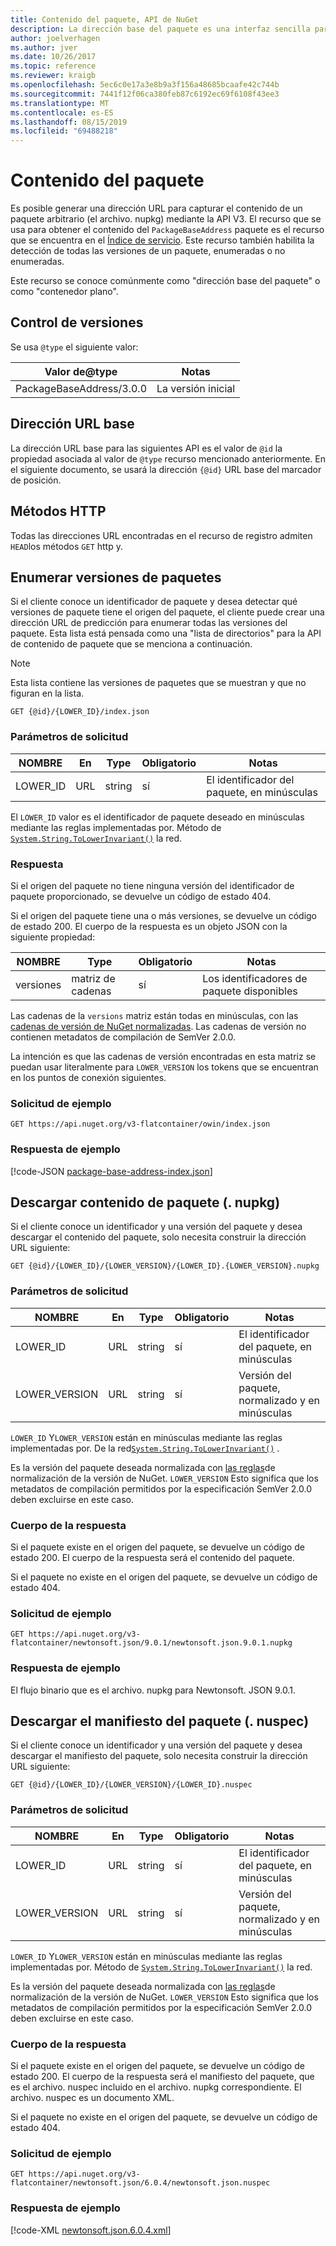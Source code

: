 ```yaml
---
title: Contenido del paquete, API de NuGet
description: La dirección base del paquete es una interfaz sencilla para capturar el propio paquete.
author: joelverhagen
ms.author: jver
ms.date: 10/26/2017
ms.topic: reference
ms.reviewer: kraigb
ms.openlocfilehash: 5ec6c0e17a3e8b9a3f156a48685bcaafe42c744b
ms.sourcegitcommit: 7441f12f06ca380feb87c6192ec69f6108f43ee3
ms.translationtype: MT
ms.contentlocale: es-ES
ms.lasthandoff: 08/15/2019
ms.locfileid: "69488218"
---
```

# <a name="package-content"></a>Contenido del paquete

Es posible generar una dirección URL para capturar el contenido de un paquete arbitrario (el archivo. nupkg) mediante la API V3. El recurso que se usa para obtener el contenido del `PackageBaseAddress` paquete es el recurso que se encuentra en el [Índice de servicio](service-index.md). Este recurso también habilita la detección de todas las versiones de un paquete, enumeradas o no enumeradas.

Este recurso se conoce comúnmente como "dirección base del paquete" o como "contenedor plano".

## <a name="versioning"></a>Control de versiones

Se usa `@type` el siguiente valor:

Valor de@type              | Notas
------------------------ | -----
PackageBaseAddress/3.0.0 | La versión inicial

## <a name="base-url"></a>Dirección URL base

La dirección URL base para las siguientes API es el valor de `@id` la propiedad asociada al valor de `@type` recurso mencionado anteriormente. En el siguiente documento, se usará la dirección `{@id}` URL base del marcador de posición.

## <a name="http-methods"></a>Métodos HTTP

Todas las direcciones URL encontradas en el recurso de registro admiten `HEAD`los métodos `GET` http y.

## <a name="enumerate-package-versions"></a>Enumerar versiones de paquetes

Si el cliente conoce un identificador de paquete y desea detectar qué versiones de paquete tiene el origen del paquete, el cliente puede crear una dirección URL de predicción para enumerar todas las versiones del paquete. Esta lista está pensada como una "lista de directorios" para la API de contenido de paquete que se menciona a continuación.

> [!Note]
> Esta lista contiene las versiones de paquetes que se muestran y que no figuran en la lista.

    GET {@id}/{LOWER_ID}/index.json

### <a name="request-parameters"></a>Parámetros de solicitud

NOMBRE     | En     | Type    | Obligatorio | Notas
-------- | ------ | ------- | -------- | -----
LOWER_ID | URL    | string  | sí      | El identificador del paquete, en minúsculas

El `LOWER_ID` valor es el identificador de paquete deseado en minúsculas mediante las reglas implementadas por. Método de [`System.String.ToLowerInvariant()`](/dotnet/api/system.string.tolowerinvariant?view=netstandard-2.0#System_String_ToLowerInvariant) la red.

### <a name="response"></a>Respuesta

Si el origen del paquete no tiene ninguna versión del identificador de paquete proporcionado, se devuelve un código de estado 404.

Si el origen del paquete tiene una o más versiones, se devuelve un código de estado 200. El cuerpo de la respuesta es un objeto JSON con la siguiente propiedad:

NOMBRE     | Type             | Obligatorio | Notas
-------- | ---------------- | -------- | -----
versiones | matriz de cadenas | sí      | Los identificadores de paquete disponibles

Las cadenas de la `versions` matriz están todas en minúsculas, con las [cadenas de versión de NuGet normalizadas](../concepts/package-versioning.md#normalized-version-numbers). Las cadenas de versión no contienen metadatos de compilación de SemVer 2.0.0.

La intención es que las cadenas de versión encontradas en esta matriz se puedan usar literalmente para `LOWER_VERSION` los tokens que se encuentran en los puntos de conexión siguientes.

### <a name="sample-request"></a>Solicitud de ejemplo

    GET https://api.nuget.org/v3-flatcontainer/owin/index.json

### <a name="sample-response"></a>Respuesta de ejemplo

[!code-JSON [package-base-address-index.json](./_data/package-base-address-index.json)]

## <a name="download-package-content-nupkg"></a>Descargar contenido de paquete (. nupkg)

Si el cliente conoce un identificador y una versión del paquete y desea descargar el contenido del paquete, solo necesita construir la dirección URL siguiente:

    GET {@id}/{LOWER_ID}/{LOWER_VERSION}/{LOWER_ID}.{LOWER_VERSION}.nupkg

### <a name="request-parameters"></a>Parámetros de solicitud

NOMBRE          | En     | Type   | Obligatorio | Notas
------------- | ------ | ------ | -------- | -----
LOWER_ID      | URL    | string | sí      | El identificador del paquete, en minúsculas
LOWER_VERSION | URL    | string | sí      | Versión del paquete, normalizado y en minúsculas

`LOWER_ID` Y`LOWER_VERSION` están en minúsculas mediante las reglas implementadas por. De la red[`System.String.ToLowerInvariant()`](/dotnet/api/system.string.tolowerinvariant?view=netstandard-2.0#System_String_ToLowerInvariant)
.

Es la versión del paquete deseada normalizada con [las reglas](../concepts/package-versioning.md#normalized-version-numbers)de normalización de la versión de NuGet. `LOWER_VERSION` Esto significa que los metadatos de compilación permitidos por la especificación SemVer 2.0.0 deben excluirse en este caso.

### <a name="response-body"></a>Cuerpo de la respuesta

Si el paquete existe en el origen del paquete, se devuelve un código de estado 200. El cuerpo de la respuesta será el contenido del paquete.

Si el paquete no existe en el origen del paquete, se devuelve un código de estado 404.

### <a name="sample-request"></a>Solicitud de ejemplo

    GET https://api.nuget.org/v3-flatcontainer/newtonsoft.json/9.0.1/newtonsoft.json.9.0.1.nupkg

### <a name="sample-response"></a>Respuesta de ejemplo

El flujo binario que es el archivo. nupkg para Newtonsoft. JSON 9.0.1.

## <a name="download-package-manifest-nuspec"></a>Descargar el manifiesto del paquete (. nuspec)

Si el cliente conoce un identificador y una versión del paquete y desea descargar el manifiesto del paquete, solo necesita construir la dirección URL siguiente:

    GET {@id}/{LOWER_ID}/{LOWER_VERSION}/{LOWER_ID}.nuspec

### <a name="request-parameters"></a>Parámetros de solicitud

NOMBRE          | En     | Type   | Obligatorio | Notas
------------- | ------ | ------ | -------- | -----
LOWER_ID      | URL    | string | sí      | El identificador del paquete, en minúsculas
LOWER_VERSION | URL    | string | sí      | Versión del paquete, normalizado y en minúsculas

`LOWER_ID` Y`LOWER_VERSION` están en minúsculas mediante las reglas implementadas por. Método de [`System.String.ToLowerInvariant()`](/dotnet/api/system.string.tolowerinvariant?view=netstandard-2.0#System_String_ToLowerInvariant) la red.

Es la versión del paquete deseada normalizada con [las reglas](../concepts/package-versioning.md#normalized-version-numbers)de normalización de la versión de NuGet. `LOWER_VERSION` Esto significa que los metadatos de compilación permitidos por la especificación SemVer 2.0.0 deben excluirse en este caso.

### <a name="response-body"></a>Cuerpo de la respuesta

Si el paquete existe en el origen del paquete, se devuelve un código de estado 200. El cuerpo de la respuesta será el manifiesto del paquete, que es el archivo. nuspec incluido en el archivo. nupkg correspondiente. El archivo. nuspec es un documento XML.

Si el paquete no existe en el origen del paquete, se devuelve un código de estado 404.

### <a name="sample-request"></a>Solicitud de ejemplo

    GET https://api.nuget.org/v3-flatcontainer/newtonsoft.json/6.0.4/newtonsoft.json.nuspec

### <a name="sample-response"></a>Respuesta de ejemplo

[!code-XML [newtonsoft.json.6.0.4.xml](./_data/newtonsoft.json.6.0.4.xml)]
